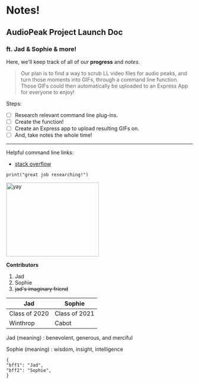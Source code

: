 # Notes!

## AudioPeak Project Launch Doc

### ft. Jad & Sophie & more!

Here, we'll keep track of all of our **progress** and *notes*.

> Our plan is to find a way to scrub LL video files for audio peaks, and turn those moments into GIFs, through a command line function. Those GIFs could then automatically be uploaded to an Express App for everyone to enjoy!

Steps:
- [ ] Research relevant command line plug-ins.
- [ ] Create the function!
- [ ] Create an Express app to upload resulting GIFs on.
- [ ] And, take notes the whole time!

---

Helpful command line links: 
- [stack overflow](https://stackoverflow.com/questions/4420208/finding-audio-peaks-in-video-files)

`print("great job researching!")`

<img src="https://cdn.shopify.com/s/files/1/0080/8372/products/tattly_yay_burst_mike_lowery_00_1024x1024@2x.png?v=1566225019"  alt="yay"  style="width:250px;height:200px;">

**Contributors**
1. Jad
2. Sophie
3. ~~jad's imaginary friend~~

| Jad | Sophie |
| ----------- | ----------- |
| Class of 2020 | Class of 2021 |
| Winthrop | Cabot |

Jad (meaning)
: benevolent, generous, and merciful

Sophie (meaning)
: wisdom, insight, intelligence
```  
{  
"bff1": "Jad",  
"bff2": "Sophie",  
}  
```
<!--stackedit_data:
eyJoaXN0b3J5IjpbLTE1ODk4NDgxMTcsMjIwNDU1MTUyLC0yNj
UwMTUyODAsLTIwNjIwMDg3NDJdfQ==
-->